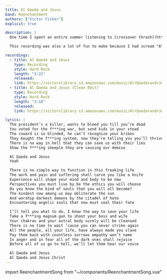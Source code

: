 ```yaml
---
title: Al Qaeda and Jesus
band: Reenchantment
authors: ["Victor Fisher"]
explicit: true

description: |
  One time I spent an entire summer listening to [crossover thrash](https://en.wikipedia.org/wiki/Crossover_thrash). Things eventually boiled over when I repeatedly screamed “Al Qaeda” and gave the Nazi salute towards a busy intersection of commuters stuck in traffic. I was on rollerblades.

  This recording was also a lot of fun to make because I had scream "Al Qaeda" at the top of my lungs repeatedly.

recordings:
  - title: Al Qaeda and Jesus
    type: Recording
    style: Hard Rock
    length: "3:22"
    released: 
    link: https://victorslibrary.s3.amazonaws.com/music/Al+Qaeda+and+Jesus/Al+Qaeda+and+Jesus.mp3
  - title: Al Qaeda and Jesus (Clean Edit)
    type: Recording
    style: Hard Rock
    length: "3:18"
    released: 
    link: https://victorslibrary.s3.amazonaws.com/music/Al+Qaeda+and+Jesus/Al+Qaeda+and+Jesus+(Clean+Edit).mp3

lyrics: |
  The president’s a killer, wants to bleed you till you’re dead
  You voted for the f***ing war, but send kids in your stead
  The coward is so blinded, he can’t recognize your bribes
  They bought the f***ing system, now they’re telling you you’ll thrive
  There is no way in hell that they can save us with their lies
  Show the f***ing sheeple they are causing our demise

  Al Qaeda and Jesus
  Yeah

  There is no simple way to function in this freaking life
  The work and pain and suffering shall carve you like a knife
  Experience will shape your mind and body to be new
  Perspectives you must live by be the ethics you will choose
  Do you know the kind of souls that you will all become?
  The kindest now among us may obliterate the sun
  And worship darkest demons by the citadel of hate
  Encountering angelic souls that now must seal their fate

  I’ll tell you what to do, I know the way to save your life
  Take a f***ing magnum gun to shoot your boss and wife
  Your chakras and your astral body surely will be cleansed
  There is no time to wait ’cause you can never strike again
  All the people, all your life, have always made you slave
  Pay them back with countless sorrows empathy won’t name
  In anger and in fear all of the dark ones shall rejoice
  Before all of us go to hell, we’ll let them hear our voice

  Al Qaeda and Jesus
  Al Qaeda and Jesus Christ
---
```


import ReenchantmentSong from "~/components/ReenchantmentSong.vue"

<ReenchantmentSong :songData="$frontmatter" />
